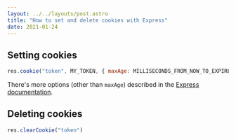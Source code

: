 ```yaml
---
layout: ../../layouts/post.astro
title: "How to set and delete cookies with Express"
date: 2021-01-24
---
```

## Setting cookies

```jsx
res.cookie("token", MY_TOKEN, { maxAge: MILLISECONDS_FROM_NOW_TO_EXPIRE })
```

There's more options (other than `maxAge`) described in the [Express documentation](https://expressjs.com/en/api.html#res.cookie).

## Deleting cookies

```jsx
res.clearCookie("token")
```